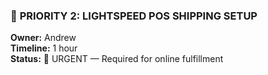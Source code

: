 ### 🔴 **PRIORITY 2: LIGHTSPEED POS SHIPPING SETUP**

**Owner:** Andrew  
**Timeline:** 1 hour  
**Status:** 🔴 URGENT — Required for online fulfillment
